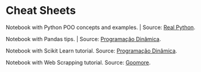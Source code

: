 # Cheat Sheets
Notebook with Python POO concepts and examples. | Source: [Real Python](https://realpython.com/python3-object-oriented-programming/#what-is-object-oriented-programming-oop).

Notebook with Pandas tips. | Source: [Programação Dinâmica](https://www.youtube.com/watch?v=eUc77KqyThc&list=PL5TJqBvpXQv6SSsEgQrNwpOLTupXPuiMQ&index=3).

Notebook with Scikit Learn tutorial. Source: [Programação Dinâmica](https://www.youtube.com/watch?v=eUc77KqyThc&list=PL5TJqBvpXQv6SSsEgQrNwpOLTupXPuiMQ&index=3).

Notebook with Web Scrapping tutorial. Source: [Goomore](https://goomore.com/blog/web-scraping-python/).
